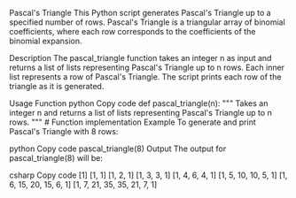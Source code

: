 Pascal's Triangle
This Python script generates Pascal's Triangle up to a specified number of rows. Pascal's Triangle is a triangular array of binomial coefficients, where each row corresponds to the coefficients of the binomial expansion.

Description
The pascal_triangle function takes an integer n as input and returns a list of lists representing Pascal's Triangle up to n rows. Each inner list represents a row of Pascal's Triangle. The script prints each row of the triangle as it is generated.

Usage
Function
python
Copy code
def pascal_triangle(n):
    """
    Takes an integer n and returns a list of lists representing Pascal's Triangle up to n rows.
    """
    # Function implementation
Example
To generate and print Pascal's Triangle with 8 rows:

python
Copy code
pascal_triangle(8)
Output
The output for pascal_triangle(8) will be:

csharp
Copy code
[1]
[1, 1]
[1, 2, 1]
[1, 3, 3, 1]
[1, 4, 6, 4, 1]
[1, 5, 10, 10, 5, 1]
[1, 6, 15, 20, 15, 6, 1]
[1, 7, 21, 35, 35, 21, 7, 1]
